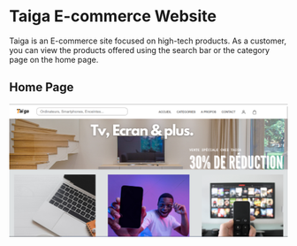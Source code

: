 <h1>Taiga E-commerce Website</h1>
<p>Taiga is an E-commerce site focused on high-tech products. As a customer, you can view the products offered using the search bar or the category page on the home page.</p>
<h2 style="align-text:center;">Home Page</h2>
<img src="images/articles/main-taiga.png">
